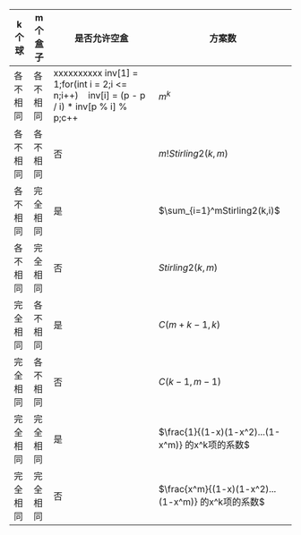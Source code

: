 | k个球    | m个盒子  | 是否允许空盒                                                 | 方案数                                             |
| -------- | -------- | ------------------------------------------------------------ | -------------------------------------------------- |
| 各不相同 | 各不相同 | xxxxxxxxxx inv[1] = 1;for(int i = 2;i <= n;i++)    inv[i] = (p - p / i) * inv[p % i] % p;c++ | $m^k$                                              |
| 各不相同 | 各不相同 | 否                                                           | $m!Stirling2(k,m)$                                 |
| 各不相同 | 完全相同 | 是                                                           | $\sum_{i=1}^mStirling2(k,i)$                       |
| 各不相同 | 完全相同 | 否                                                           | $Stirling2(k,m)$                                   |
| 完全相同 | 各不相同 | 是                                                           | $C(m+k-1,k)$                                       |
| 完全相同 | 各不相同 | 否                                                           | $C(k-1,m-1)$                                       |
| 完全相同 | 完全相同 | 是                                                           | $\frac{1}{(1-x)(1-x^2)...(1-x^m)} 的x^k项的系数$   |
| 完全相同 | 完全相同 | 否                                                           | $\frac{x^m}{(1-x)(1-x^2)...(1-x^m)} 的x^k项的系数$ |